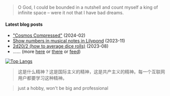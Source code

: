 > O God, I could be bounded in a nutshell and count myself a king of infinite space – were it not that I have bad dreams.

#### Latest blog posts
<!-- generated by https://github.com/gautamkrishnar/blog-post-workflow -->
<!-- BLOG-POST-LIST:START -->
- [&quot;Cosmos Compressed&quot;](https://github.com/King-of-Infinite-Space/thoughts/discussions/205) (2024-02)
- [Show numbers in musical notes in Lilypond](https://github.com/King-of-Infinite-Space/thoughts/discussions/204) (2023-11)
- [2d20/2 &lpar;how to average dice rolls&rpar;](https://github.com/King-of-Infinite-Space/thoughts/discussions/203) (2023-08)<!-- BLOG-POST-LIST:END --> 
- ...... (more [here](https://github.com/King-of-Infinite-Space/thoughts/discussions/categories/%E5%8D%9A%E6%96%87?discussions_q=category%3A%E5%8D%9A%E6%96%87+sort%3Adate_created) or [there](http://blog.lnfinite.space/) or [feed](https://blog.lnfinite.space/feed))

[![Top Langs](https://github-readme-stats.vercel.app/api/top-langs/?username=King-of-Infinite-Space&langs_count=4&layout=compact)](https://github.com/anuraghazra/github-readme-stats)

> 这是什么精神？这是国际主义的精神，这是共产主义的精神。每一个互联网用户都要学习这种精神。

> just a hobby, won't be big and professional

<img src='https://count.lnfinite.space/repo/profile.svg?plus=1' width='0' height='0' />
